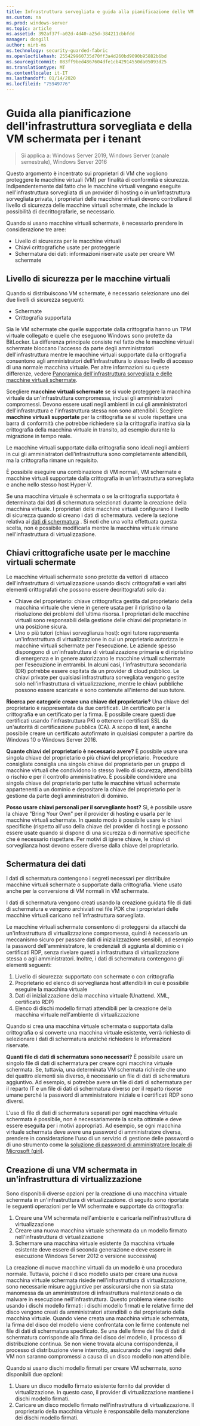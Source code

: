```yaml
---
title: Infrastruttura sorvegliata e guida alla pianificazione delle VM schermate per i provider di hosting
ms.custom: na
ms.prod: windows-server
ms.topic: article
ms.assetid: 392af37f-a02d-4d40-a25d-384211cbbfdd
manager: dongill
author: nirb-ms
ms.technology: security-guarded-fabric
ms.openlocfilehash: 255429960735d70ff3a4d260bd9090b95882b6bd
ms.sourcegitcommit: 083ff9bed4867604dfe1cb42914550da05093d25
ms.translationtype: MT
ms.contentlocale: it-IT
ms.lasthandoff: 01/14/2020
ms.locfileid: "75949776"
---
```

# <a name="guarded-fabric-and-shielded-vm-planning-guide-for-tenants"></a>Guida alla pianificazione dell'infrastruttura sorvegliata e della VM schermata per i tenant

>Si applica a: Windows Server 2019, Windows Server (canale semestrale), Windows Server 2016

Questo argomento è incentrato sui proprietari di VM che vogliono proteggere le macchine virtuali (VM) per finalità di conformità e sicurezza. Indipendentemente dal fatto che le macchine virtuali vengano eseguite nell'infrastruttura sorvegliata di un provider di hosting o in un'infrastruttura sorvegliata privata, i proprietari delle macchine virtuali devono controllare il livello di sicurezza delle macchine virtuali schermate, che include la possibilità di decrittografarle, se necessario.

Quando si usano macchine virtuali schermate, è necessario prendere in considerazione tre aree:

- Livello di sicurezza per le macchine virtuali
- Chiavi crittografiche usate per proteggerle
- Schermatura dei dati: informazioni riservate usate per creare VM schermate 

## <a name="security-level-for-the-vms"></a>Livello di sicurezza per le macchine virtuali

Quando si distribuiscono VM schermate, è necessario selezionare uno dei due livelli di sicurezza seguenti:

- Schermate 
- Crittografia supportata

Sia le VM schermate che quelle supportate dalla crittografia hanno un TPM virtuale collegato e quelle che eseguono Windows sono protette da BitLocker. La differenza principale consiste nel fatto che le macchine virtuali schermate bloccano l'accesso da parte degli amministratori dell'infrastruttura mentre le macchine virtuali supportate dalla crittografia consentono agli amministratori dell'infrastruttura lo stesso livello di accesso di una normale macchina virtuale. Per altre informazioni su queste differenze, vedere [Panoramica dell'infrastruttura sorvegliata e delle macchine virtuali schermate](guarded-fabric-and-shielded-vms.md). 

Scegliere **macchine virtuali schermate** se si vuole proteggere la macchina virtuale da un'infrastruttura compromessa, inclusi gli amministratori compromessi. Devono essere usati negli ambienti in cui gli amministratori dell'infrastruttura e l'infrastruttura stessa non sono attendibili. Scegliere **macchine virtuali supportate** per la crittografia se si vuole rispettare una barra di conformità che potrebbe richiedere sia la crittografia inattiva sia la crittografia della macchina virtuale in transito, ad esempio durante la migrazione in tempo reale.

Le macchine virtuali supportate dalla crittografia sono ideali negli ambienti in cui gli amministratori dell'infrastruttura sono completamente attendibili, ma la crittografia rimane un requisito.

È possibile eseguire una combinazione di VM normali, VM schermate e macchine virtuali supportate dalla crittografia in un'infrastruttura sorvegliata e anche nello stesso host Hyper-V. 

Se una macchina virtuale è schermata o se la crittografia supportata è determinata dai dati di schermatura selezionati durante la creazione della macchina virtuale. I proprietari delle macchine virtuali configurano il livello di sicurezza quando si creano i dati di schermatura. vedere la sezione relativa ai [dati di schermatura](#shielding-data) .
Si noti che una volta effettuata questa scelta, non è possibile modificarla mentre la macchina virtuale rimane nell'infrastruttura di virtualizzazione.

## <a name="cryptographic-keys-used-for-shielded-vms"></a>Chiavi crittografiche usate per le macchine virtuali schermate

Le macchine virtuali schermate sono protette da vettori di attacco dell'infrastruttura di virtualizzazione usando dischi crittografati e vari altri elementi crittografati che possono essere decrittografati solo da:

- Chiave del proprietario: chiave crittografica gestita dal proprietario della macchina virtuale che viene in genere usata per il ripristino o la risoluzione dei problemi dell'ultima risorsa. I proprietari delle macchine virtuali sono responsabili della gestione delle chiavi del proprietario in una posizione sicura.
- Uno o più tutori (chiavi sorveglianza host): ogni tutore rappresenta un'infrastruttura di virtualizzazione in cui un proprietario autorizza le macchine virtuali schermate per l'esecuzione. Le aziende spesso dispongono di un'infrastruttura di virtualizzazione primaria e di ripristino di emergenza e in genere autorizzano le macchine virtuali schermate per l'esecuzione in entrambi. In alcuni casi, l'infrastruttura secondaria (DR) potrebbe essere ospitata da un provider di cloud pubblico. Le chiavi private per qualsiasi infrastruttura sorvegliata vengono gestite solo nell'infrastruttura di virtualizzazione, mentre le chiavi pubbliche possono essere scaricate e sono contenute all'interno del suo tutore. 

**Ricerca per categorie creare una chiave del proprietario?** Una chiave del proprietario è rappresentata da due certificati. Un certificato per la crittografia e un certificato per la firma. È possibile creare questi due certificati usando l'infrastruttura PKI o ottenere i certificati SSL da un'autorità di certificazione pubblica (CA). A scopo di test, è anche possibile creare un certificato autofirmato in qualsiasi computer a partire da Windows 10 o Windows Server 2016.

**Quante chiavi del proprietario è necessario avere?** È possibile usare una singola chiave del proprietario o più chiavi del proprietario. Procedure consigliate consiglia una singola chiave del proprietario per un gruppo di macchine virtuali che condividono lo stesso livello di sicurezza, attendibilità o rischio e per il controllo amministrativo. È possibile condividere una singola chiave del proprietario per tutte le macchine virtuali schermate appartenenti a un dominio e depositare la chiave del proprietario per la gestione da parte degli amministratori di dominio.

**Posso usare chiavi personali per il sorvegliante host?** Sì, è possibile usare la chiave "Bring Your Own" per il provider di hosting e usarla per le macchine virtuali schermate. In questo modo è possibile usare le chiavi specifiche (rispetto all'uso della chiave del provider di hosting) e possono essere usate quando si dispone di una sicurezza o di normative specifiche che è necessario rispettare. Per motivi di igiene chiave, le chiavi di sorveglianza host devono essere diverse dalla chiave del proprietario.

## <a name="shielding-data"></a>Schermatura dei dati

I dati di schermatura contengono i segreti necessari per distribuire macchine virtuali schermate o supportate dalla crittografia. Viene usato anche per la conversione di VM normali in VM schermate.

I dati di schermatura vengono creati usando la creazione guidata file di dati di schermatura e vengono archiviati nei file PDK che i proprietari delle macchine virtuali caricano nell'infrastruttura sorvegliata.

Le macchine virtuali schermate consentono di proteggersi da attacchi da un'infrastruttura di virtualizzazione compromessa, quindi è necessario un meccanismo sicuro per passare dati di inizializzazione sensibili, ad esempio la password dell'amministratore, le credenziali di aggiunta al dominio o i certificati RDP, senza rivelare questi a infrastruttura di virtualizzazione stessa o agli amministratori. Inoltre, i dati di schermatura contengono gli elementi seguenti:

1. Livello di sicurezza: supportato con schermate o con crittografia
2. Proprietario ed elenco di sorveglianza host attendibili in cui è possibile eseguire la macchina virtuale
3. Dati di inizializzazione della macchina virtuale (Unattend. XML, certificato RDP)
4. Elenco di dischi modello firmati attendibili per la creazione della macchina virtuale nell'ambiente di virtualizzazione 

Quando si crea una macchina virtuale schermata o supportata dalla crittografia o si converte una macchina virtuale esistente, verrà richiesto di selezionare i dati di schermatura anziché richiedere le informazioni riservate.

**Quanti file di dati di schermatura sono necessari?** È possibile usare un singolo file di dati di schermatura per creare ogni macchina virtuale schermata. Se, tuttavia, una determinata VM schermata richiede che uno dei quattro elementi sia diverso, è necessario un file di dati di schermatura aggiuntivo. Ad esempio, si potrebbe avere un file di dati di schermatura per il reparto IT e un file di dati di schermatura diverso per il reparto risorse umane perché la password di amministratore iniziale e i certificati RDP sono diversi.

L'uso di file di dati di schermatura separati per ogni macchina virtuale schermata è possibile, non è necessariamente la scelta ottimale e deve essere eseguita per i motivi appropriati. Ad esempio, se ogni macchina virtuale schermata deve avere una password di amministratore diversa, prendere in considerazione l'uso di un servizio di gestione delle password o di uno strumento come la [soluzione di password di amministratore locale di Microsoft (giri)](https://www.microsoft.com/download/details.aspx?id=46899).

## <a name="creating-a-shielded-vm-on-a-virtualization-fabric"></a>Creazione di una VM schermata in un'infrastruttura di virtualizzazione

Sono disponibili diverse opzioni per la creazione di una macchina virtuale schermata in un'infrastruttura di virtualizzazione. di seguito sono riportate le seguenti operazioni per le VM schermate e supportate da crittografia:

1. Creare una VM schermata nell'ambiente e caricarla nell'infrastruttura di virtualizzazione
2. Creare una nuova macchina virtuale schermata da un modello firmato nell'infrastruttura di virtualizzazione
3. Schermare una macchina virtuale esistente (la macchina virtuale esistente deve essere di seconda generazione e deve essere in esecuzione Windows Server 2012 o versione successiva)

La creazione di nuove macchine virtuali da un modello è una procedura normale. Tuttavia, poiché il disco modello usato per creare una nuova macchina virtuale schermata risiede nell'infrastruttura di virtualizzazione, sono necessarie misure aggiuntive per assicurarsi che non sia stata manomessa da un amministratore di infrastruttura malintenzionato o da malware in esecuzione nell'infrastruttura. Questo problema viene risolto usando i dischi modello firmati: i dischi modello firmati e le relative firme del disco vengono creati da amministratori attendibili o dal proprietario della macchina virtuale. Quando viene creata una macchina virtuale schermata, la firma del disco del modello viene confrontata con le firme contenute nel file di dati di schermatura specificato. Se una delle firme del file di dati di schermatura corrisponde alla firma del disco del modello, il processo di distribuzione continua. Se non viene trovata alcuna corrispondenza, il processo di distribuzione viene interrotto, assicurando che i segreti delle VM non saranno compromessi a causa di un disco modello non attendibile.

Quando si usano dischi modello firmati per creare VM schermate, sono disponibili due opzioni:

1. Usare un disco modello firmato esistente fornito dal provider di virtualizzazione. In questo caso, il provider di virtualizzazione mantiene i dischi modello firmati.
2. Caricare un disco modello firmato nell'infrastruttura di virtualizzazione. Il proprietario della macchina virtuale è responsabile della manutenzione dei dischi modello firmati. 


